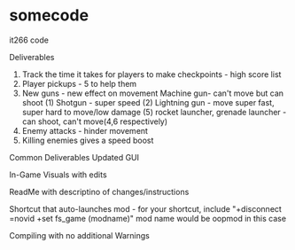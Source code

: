 # somecode
it266 code

Deliverables
1. Track the time it takes for players to make checkpoints - high score list
2. Player pickups - 5 to help them
3. New guns - new effect on movement
Machine gun- can't move but can shoot (1)
Shotgun - super speed (2)
Lightning gun - move super fast, super hard to move/low damage (5)
rocket launcher, grenade launcher - can shoot, can't move(4,6 respectively)
4. Enemy attacks - hinder movement
5. Killing enemies gives a speed boost

Common Deliverables
Updated GUI

In-Game Visuals with edits

ReadMe with descriptino of changes/instructions

Shortcut that auto-launches mod - for your shortcut, include "+disconnect =novid +set fs_game (modname)" mod name would be oopmod in this case

Compiling with no additional Warnings
